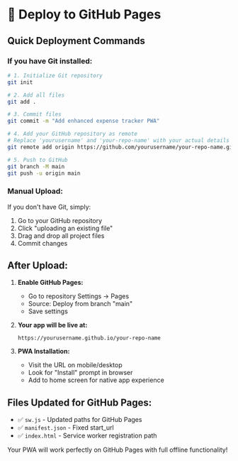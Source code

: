 # 🚀 Deploy to GitHub Pages

## Quick Deployment Commands

### If you have Git installed:

```bash
# 1. Initialize Git repository
git init

# 2. Add all files
git add .

# 3. Commit files
git commit -m "Add enhanced expense tracker PWA"

# 4. Add your GitHub repository as remote
# Replace 'yourusername' and 'your-repo-name' with your actual details
git remote add origin https://github.com/yourusername/your-repo-name.git

# 5. Push to GitHub
git branch -M main
git push -u origin main
```

### Manual Upload:
If you don't have Git, simply:
1. Go to your GitHub repository
2. Click "uploading an existing file"
3. Drag and drop all project files
4. Commit changes

## After Upload:

1. **Enable GitHub Pages:**
   - Go to repository Settings → Pages
   - Source: Deploy from branch "main"
   - Save settings

2. **Your app will be live at:**
   ```
   https://yourusername.github.io/your-repo-name
   ```

3. **PWA Installation:**
   - Visit the URL on mobile/desktop
   - Look for "Install" prompt in browser
   - Add to home screen for native app experience

## Files Updated for GitHub Pages:
- ✅ `sw.js` - Updated paths for GitHub Pages
- ✅ `manifest.json` - Fixed start_url
- ✅ `index.html` - Service worker registration path

Your PWA will work perfectly on GitHub Pages with full offline functionality!